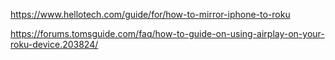 


https://www.hellotech.com/guide/for/how-to-mirror-iphone-to-roku


https://forums.tomsguide.com/faq/how-to-guide-on-using-airplay-on-your-roku-device.203824/
